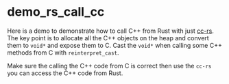 # demo_rs_call_cc

Here is a demo to demonstrate how to call C++ from Rust with just [cc-rs](https://github.com/rust-lang/cc-rs). The key point is to allocate all the C++ objects on the heap and convert them to `void*` and expose them to C. Cast the `void*` when calling some C++ methods from C with `reinterpret_cast`.

Make sure the calling the C++ code from C is correct then use the `cc-rs` you can access the C++ code from Rust.